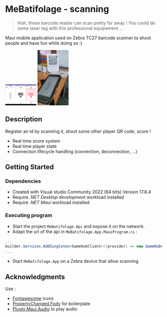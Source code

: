 # MeBatifolage - scanning

 > Huh, these barcode reader can scan pretty far away ! You could do some laser tag with this professional equipement ...

 Maui mobile application used on Zebra TC27 barcode scanner to shoot people and have fun while doing so :)

<p float="left">
  <img src="/images/preview.PNG" width="100" />
  <img src="/images/live.gif" width="100" /> 
</p>

## Description

Register an Id by scanning it, shoot some other player QR code, score !

- Real time score system
- Real time player state
- Connection lifecycle handling (connection, deconnection, ...)

## Getting Started

### Dependencies

- Created with Visual studio Community 2022 (64 bits) Version 17.8.4
- Require *.NET Desktop development* workload installed
- Require *.NET Maui* workload installed

### Executing program

- Start the project `MeBatifolage.Api` and expose it on the network.
- Adapt the url of the api in `MeBatifolage.App.MauiProgram.cs` :
```cs
...
builder.Services.AddSingleton<GameHubClient>((provider) => new GameHubClient("https://recette-wms.3magroup.com/game"));
...
```
- Start `MeBatifolage.App` on a Zebra device that allow scanning.

## Acknowledgments

Use :
* [Fontawesome](https://fontawesome.com/) icons
* [PropertyChanged.Fody](https://www.nuget.org/packages/PropertyChanged.Fody) for boilerplate
* [Plugin.Maui.Audio](https://github.com/jfversluis/Plugin.Maui.Audio) to play audio
